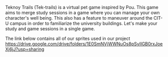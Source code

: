 Teknoy Trails (Tek-trails) is a virtual pet game inspired by Pou. 
This game aims to merge study sessions in a game where you can manage your own character's well being. 
This also has a feature to maneuver around the CIT-U campus in order to familiarize the university buildings. 
Let's make your study and game sessions in a single game.


The link below contains all of our sprites used in our project 
https://drive.google.com/drive/folders/1E0SmNVjWWNuOs8pSyIIGB0rxJoeXj6jJ?usp=sharing
